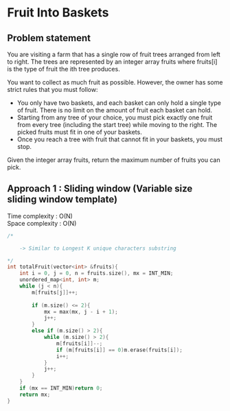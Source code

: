 # Fruit Into Baskets

## Problem statement

You are visiting a farm that has a single row of fruit trees arranged from left to right. The trees are represented by an integer array fruits where fruits[i] is the type of fruit the ith tree produces.

You want to collect as much fruit as possible. However, the owner has some strict rules that you must follow:
- You only have two baskets, and each basket can only hold a single type of fruit. There is no limit on the amount of fruit each basket can hold.
- Starting from any tree of your choice, you must pick exactly one fruit from every tree (including the start tree) while moving to the right. The picked fruits must fit in one of your baskets.
- Once you reach a tree with fruit that cannot fit in your baskets, you must stop.

Given the integer array fruits, return the maximum number of fruits you can pick.

## Approach 1 : Sliding window  (Variable size sliding window template)

Time complexity : O(N)  
Space complexity : O(N)

```cpp
/*

    -> Similar to Longest K unique characters substring 

*/
int totalFruit(vector<int> &fruits){
    int i = 0, j = 0, n = fruits.size(), mx = INT_MIN;
    unordered_map<int, int> m;
    while (j < n){
        m[fruits[j]]++;
        
        if (m.size() <= 2){
            mx = max(mx, j - i + 1);
            j++;
        }
        else if (m.size() > 2){
            while (m.size() > 2){
                m[fruits[i]]--;
                if (m[fruits[i]] == 0)m.erase(fruits[i]);
                i++;
            }
            j++;
        }
    }
    if (mx == INT_MIN)return 0;
    return mx;
}
```
